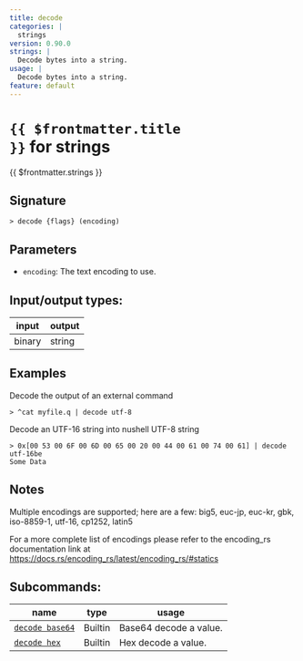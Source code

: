 ```yaml
---
title: decode
categories: |
  strings
version: 0.90.0
strings: |
  Decode bytes into a string.
usage: |
  Decode bytes into a string.
feature: default
---
```


<!-- This file is automatically generated. Please edit the command in https://github.com/nushell/nushell instead. -->

# <code>{{ $frontmatter.title }}</code> for strings

<div class='command-title'>{{ $frontmatter.strings }}</div>

## Signature

`> decode {flags} (encoding)`

## Parameters

- `encoding`: The text encoding to use.

## Input/output types:

| input  | output |
| ------ | ------ |
| binary | string |

## Examples

Decode the output of an external command

```nu
> ^cat myfile.q | decode utf-8

```

Decode an UTF-16 string into nushell UTF-8 string

```nu
> 0x[00 53 00 6F 00 6D 00 65 00 20 00 44 00 61 00 74 00 61] | decode utf-16be
Some Data
```

## Notes

Multiple encodings are supported; here are a few:
big5, euc-jp, euc-kr, gbk, iso-8859-1, utf-16, cp1252, latin5

For a more complete list of encodings please refer to the encoding_rs
documentation link at https://docs.rs/encoding_rs/latest/encoding_rs/#statics

## Subcommands:

| name                                            | type    | usage                  |
| ----------------------------------------------- | ------- | ---------------------- |
| [`decode base64`](/commands/docs/decode_base64) | Builtin | Base64 decode a value. |
| [`decode hex`](/commands/docs/decode_hex)       | Builtin | Hex decode a value.    |
